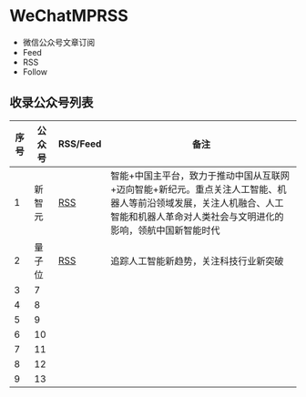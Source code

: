# WeChatMPRSS

- 微信公众号文章订阅
- Feed
- RSS
- Follow

## 收录公众号列表

| 序号  | 公众号 | RSS/Feed | 备注 |
|-----|-----|------|----|
| 1   | 新智元   | [RSS](https://app.follow.is/share/feeds/60901577013168128)    | 智能+中国主平台，致力于推动中国从互联网+迈向智能+新纪元。重点关注人工智能、机器人等前沿领域发展，关注人机融合、人工智能和机器人革命对人类社会与文明进化的影响，领航中国新智能时代  |
| 2   | 量子位   | [RSS](https://app.follow.is/share/feeds/58864180026527744)    | 追踪人工智能新趋势，关注科技行业新突破  |
| 3   | 7    |      |    |
| 4   | 8    |      |    |
| 5   | 9    |      |    |
| 6   | 10    |      |    |
| 7   | 11    |      |    |
| 8   | 12    |      |    |
| 9   | 13    |      |    |
